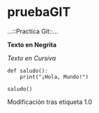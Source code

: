 # pruebaGIT
...::Practica Git::...

**Texto en Negrita**

*Texto en Cursiva*

```
def saludo():
    print("¡Hola, Mundo!")
    
saludo()
```
Modificación tras etiqueta 1.0
